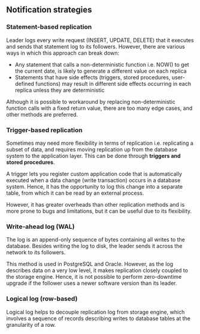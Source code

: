 ## Notification strategies

### Statement-based replication

Leader logs every write request (INSERT, UPDATE, DELETE) that it executes and sends that statement log to its followers. However, there are various ways in which this approach can break down:

- Any statement that calls a non-deterministic function i.e. NOW() to get the current date, is likely to generate a different value on each replica
- Statements that have side effects (triggers, stored procedures, user-defined functions) may result in different side effects occurring in each replica unless they are deterministic

Although it is possible to workaround by replacing non-deterministic function calls with a fixed return value, there are too many edge cases, and other methods are preferred.

### Trigger-based replication

Sometimes may need more flexibility in terms of replication i.e. replicating a subset of data, and requires moving replication up from the database system to the application layer. This can be done through **triggers and stored procedures**.

A trigger lets you register custom application code that is automatically executed when a data change (write transaction) occurs in a database system. Hence, it has the opportunity to log this change into a separate table, from which it can be read by an external process.

However, it has greater overheads than other replication methods and is more prone to bugs and limitations, but it can be useful due to its flexibility.

### Write-ahead log (WAL)

The log is an append-only sequence of bytes containing all writes to the database. Besides writing the log to disk, the leader sends it across the network to its followers.

This method is used in PostgreSQL and Oracle. However, as the log describes data on a very low level, it makes replication closely coupled to the storage engine. Hence, it is not possible to perform zero-downtime upgrade if the follower uses a newer software version than its leader.

### Logical log (row-based)

Logical log helps to decouple replication log from storage engine, which involves a sequence of records describing writes to database tables at the granularity of a row.
